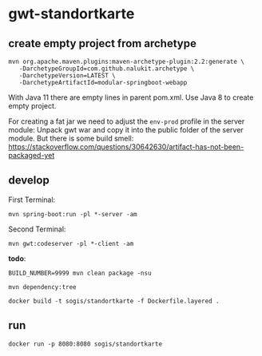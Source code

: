 # gwt-standortkarte

## create empty project from archetype
```
mvn org.apache.maven.plugins:maven-archetype-plugin:2.2:generate \
   -DarchetypeGroupId=com.github.nalukit.archetype \
   -DarchetypeVersion=LATEST \
   -DarchetypeArtifactId=modular-springboot-webapp
```
With Java 11 there are empty lines in parent pom.xml. Use Java 8 to create empty project.

For creating a fat jar we need to adjust the `env-prod` profile in the server module: Unpack gwt war and copy it into the public folder of the server module. But there is some build smell: https://stackoverflow.com/questions/30642630/artifact-has-not-been-packaged-yet

## develop

First Terminal:
```
mvn spring-boot:run -pl *-server -am
```

Second Terminal:
```
mvn gwt:codeserver -pl *-client -am
```



**todo**:
```
BUILD_NUMBER=9999 mvn clean package -nsu
```

```
mvn dependency:tree
```

```
docker build -t sogis/standortkarte -f Dockerfile.layered .
```


## run
```
docker run -p 8080:8080 sogis/standortkarte
```

